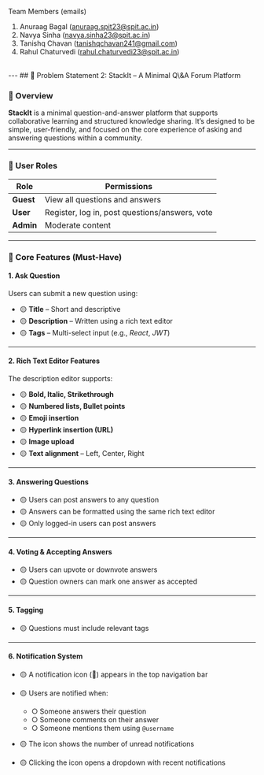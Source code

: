 Team Members (emails)
<br>
1. Anuraag Bagal (anuraag.spit23@spit.ac.in)
2. Navya Sinha (navya.sinha23@spit.ac.in)
3. Tanishq Chavan (tanishqchavan241@gmail.com)
4. Rahul Chaturvedi (rahul.chaturvedi23@spit.ac.in)
<br>
---
## 🧠 Problem Statement 2: StackIt – A Minimal Q\&A Forum Platform

### 📝 Overview

**StackIt** is a minimal question-and-answer platform that supports collaborative learning and structured knowledge sharing. It’s designed to be simple, user-friendly, and focused on the core experience of asking and answering questions within a community.

---

### 👥 User Roles

| Role      | Permissions                                    |
| --------- | ---------------------------------------------- |
| **Guest** | View all questions and answers                 |
| **User**  | Register, log in, post questions/answers, vote |
| **Admin** | Moderate content                               |

---

### 🚀 Core Features (Must-Have)

#### 1. Ask Question

Users can submit a new question using:

* 🟡 **Title** – Short and descriptive
* 🟡 **Description** – Written using a rich text editor
* 🟡 **Tags** – Multi-select input (e.g., *React*, *JWT*)

---

#### 2. Rich Text Editor Features

The description editor supports:

* 🟡 **Bold, Italic, Strikethrough**
* 🟡 **Numbered lists, Bullet points**
* 🟡 **Emoji insertion**
* 🟡 **Hyperlink insertion (URL)**
* 🟡 **Image upload**
* 🟡 **Text alignment** – Left, Center, Right

---

#### 3. Answering Questions

* 🟡 Users can post answers to any question
* 🟡 Answers can be formatted using the same rich text editor
* 🟡 Only logged-in users can post answers

---

#### 4. Voting & Accepting Answers

* 🟡 Users can upvote or downvote answers
* 🟡 Question owners can mark one answer as accepted

---

#### 5. Tagging

* 🟡 Questions must include relevant tags

---

#### 6. Notification System

* 🟡 A notification icon (🔔) appears in the top navigation bar
* 🟡 Users are notified when:

  * ○ Someone answers their question
  * ○ Someone comments on their answer
  * ○ Someone mentions them using `@username`
* 🟡 The icon shows the number of unread notifications
* 🟡 Clicking the icon opens a dropdown with recent notifications




